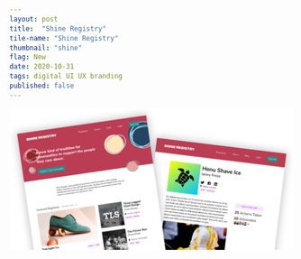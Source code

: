 ```yaml
---
layout: post
title:  "Shine Registry"
tile-name: "Shine Registry"
thumbnail: "shine"
flag: New
date: 2020-10-31
tags: digital UI UX branding
published: false
---
```


<div class="grid-x">
  <div class="cell">
    <img src="../img/shineregistry/shine-hero.png" alt="Shine Registry's home page and a sample registry page">
  </div>
</div>

<!-- New site hero -->
<!-- old side info arch -->

<!-- old and new branding -->
<!-- social media extention of brand -->

<!-- simple design system -->
